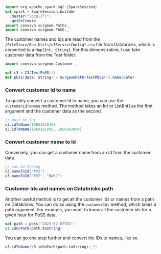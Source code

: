 ```scala mdoc:invisible
import org.apache.spark.sql.{SparkSession}
val spark = SparkSession.builder
  .master("local[*]")
  .getOrCreate
import conviva.surgeon.Paths._
import conviva.surgeon.PbSS._ 
```


The customer names and ids are read from the
`/FileStore/Geo_Utils/c3ServiceConfig*.csv` file from Databricks, which is
converted to a `Map[Int, String]`. For this demonstration, I use fake customer
data from the Test folder.

```scala mdoc
import conviva.surgeon.Customer._
```

```scala mdoc:invisible
val c3 = C3(TestPbSS())
def pbss(date: String) = SurgeonPath(TestPbSS()).make(date)
```

### Convert customer Id to name

To quickly convert a customer Id to name, you can use the `customerIdToName`
method. The method takes an Int or List[Int] as the first argument and the
customer data as the second. 

```scala mdoc 
// must be Int 
c3.idToName(1960181845)
c3.idToName(1960181845, 1960002004)
```
### Convert customer name to Id

Conversely, you can get a customer name from an Id from the customer data. 

```scala mdoc 
// can be String 
c3.nameToId("TV2")
c3.nameToId("TV2", "BASC")
```

### Customer Ids and names on Databricks path

Another useful method is to get all the customer ids or names from a path on
Databricks. You can do so using the `customerIds` method, which takes a path
argument.  For example, you want to know all the customer ids for a given hour
for PbSS data. 

```scala mdoc
val path = pbss("2023-02-07T02") 
c3.idOnPath(path.toString)
```

You can go one step further and convert the IDs to names, like so.

```scala mdoc
c3.idToName(c3.idOnPath(path.toString):_*)
```




